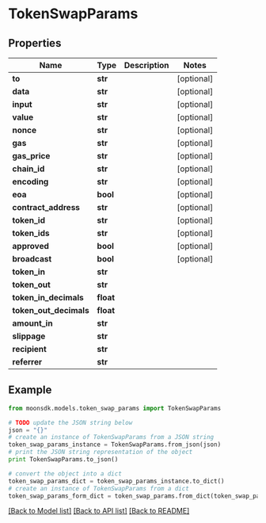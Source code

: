# TokenSwapParams


## Properties

Name | Type | Description | Notes
------------ | ------------- | ------------- | -------------
**to** | **str** |  | [optional] 
**data** | **str** |  | [optional] 
**input** | **str** |  | [optional] 
**value** | **str** |  | [optional] 
**nonce** | **str** |  | [optional] 
**gas** | **str** |  | [optional] 
**gas_price** | **str** |  | [optional] 
**chain_id** | **str** |  | [optional] 
**encoding** | **str** |  | [optional] 
**eoa** | **bool** |  | [optional] 
**contract_address** | **str** |  | [optional] 
**token_id** | **str** |  | [optional] 
**token_ids** | **str** |  | [optional] 
**approved** | **bool** |  | [optional] 
**broadcast** | **bool** |  | [optional] 
**token_in** | **str** |  | 
**token_out** | **str** |  | 
**token_in_decimals** | **float** |  | 
**token_out_decimals** | **float** |  | 
**amount_in** | **str** |  | 
**slippage** | **str** |  | 
**recipient** | **str** |  | 
**referrer** | **str** |  | 

## Example

```python
from moonsdk.models.token_swap_params import TokenSwapParams

# TODO update the JSON string below
json = "{}"
# create an instance of TokenSwapParams from a JSON string
token_swap_params_instance = TokenSwapParams.from_json(json)
# print the JSON string representation of the object
print TokenSwapParams.to_json()

# convert the object into a dict
token_swap_params_dict = token_swap_params_instance.to_dict()
# create an instance of TokenSwapParams from a dict
token_swap_params_form_dict = token_swap_params.from_dict(token_swap_params_dict)
```
[[Back to Model list]](../README.md#documentation-for-models) [[Back to API list]](../README.md#documentation-for-api-endpoints) [[Back to README]](../README.md)


